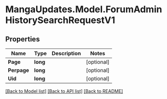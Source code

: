 # MangaUpdates.Model.ForumAdminHistorySearchRequestV1

## Properties

Name | Type | Description | Notes
------------ | ------------- | ------------- | -------------
**Page** | **long** |  | [optional] 
**Perpage** | **long** |  | [optional] 
**Uid** | **long** |  | [optional] 

[[Back to Model list]](../README.md#documentation-for-models) [[Back to API list]](../README.md#documentation-for-api-endpoints) [[Back to README]](../README.md)

